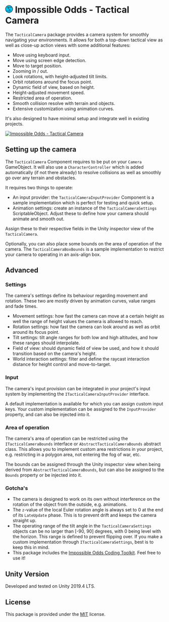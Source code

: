 # ![Impossible Odds Logo][Logo] Impossible Odds - Tactical Camera

The `TacticalCamera` package provides a camera system for smoothly navigating your environments. It allows for both a top-down tactical view as well as close-up action views with some additional features:

* Move using keyboard input.
* Move using screen edge detection.
* Move to target position.
* Zooming in / out.
* Look rotations, with height-adjusted tilt limits.
* Orbit rotations around the focus point.
* Dynamic field of view, based on height.
* Height-adjusted movement speed.
* Restricted area of operation.
* Smooth collision resolve with terrain and objects.
* Extensive customization using animation curves.

It's also designed to have minimal setup and integrate well in existing projects.

[![Impossible Odds - Tactical Camera][Video]](https://youtu.be/X4F_rTh-dkQ "Impossible Odds - Tactical Camera")

## Setting up the camera

The `TacticalCamera` Component requires to be put on your `Camera` GameObject. It will also use a `CharacterController` which is added automatically (if not there already) to resolve collisions as well as smoothly go over any terrain and obstacles.

It requires two things to operate:

* An input provider: the `TacticalCameraInputProvider` Component is a sample implementation which is perfect for testing and quick setup.
* Animation settings: create an instance of the `TacticalCameraSettings` ScriptableObject. Adjust these to define how your camera should animate and smooth out.

Assign these to their respective fields in the Unity inspector view of the `TacticalCamera`.

Optionally, you can also place some bounds on the area of operation of the camera. The `TacticalCameraBoxBounds` is a sample implementation to restrict your camera to operating in an axis-align box.

## Advanced

### Settings

The camera's settings define its behaviour regarding movement and rotation. These two are mostly driven by animation curves, value ranges and fade times.

* Movement settings: how fast the camera can move at a certain height as well the range of height values the camera is allowed to reach.
* Rotation settings: how fast the camera can look around as well as orbit around its focus point.
* Tilt settings: tilt angle ranges for both low and high altitudes, and how these ranges should interpolate.
* Field of view: should dynamic field of view be used, and how it should transition based on the camera's height.
* World interaction settings: filter and define the raycast interaction distance for height control and move-to-target.

### Input

The camera's input provision can be integrated in your project's input system by implementing the `ITacticalCameraInputProvider` interface.

A default implementation is available for which you can assign custom input keys. Your custom implementation can be assigned to the `InputProvider` property, and can also be injected into it.

### Area of operation

The camera's area of operation can be restricted using the `ITacticalCameraBounds` interface or `AbstractTacticalCameraBounds` abstract class. This allows you to implement custom area restrictions in your project, e.g. restricting in a polygon area, not entering the fog of war, etc.

The bounds can be assigned through the Unity inspector view when being derived from `AbstractTacticalCameraBounds`, but can also be assigned to the `Bounds` property or be injected into it.

### Gotcha's

* The camera is designed to work on its own without interference on the rotation of the object from the outside, e.g. animations.
* The `z`-value of the local Euler rotation angle is always set to 0 at the end of its `LateUpdate` phase. This is to prevent drift and keeps the camera straight up.
* The operating range of the tilt angle in the `TacticalCameraSettings` objects can be no larger than [-90, 90] degrees, with 0 being level with the horizon. This range is defined to prevent flipping over. If you make a custom implementation through `ITacticalCameraSettings`, best is to keep this in mind.
* This package includes the [Impossible Odds Coding Toolkit][Toolkit]. Feel free to use it!

## Unity Version

Developed and tested on Unity 2019.4 LTS.

## License

This package is provided under the [MIT][License] license.

[License]: ./LICENSE.md
[Toolkit]: https://github.com/juniordiscart/ImpossibleOdds-Toolkit
[Video]: http://img.youtube.com/vi/X4F_rTh-dkQ/0.jpg
[Logo]: ./ImpossibleOddsLogo.png
